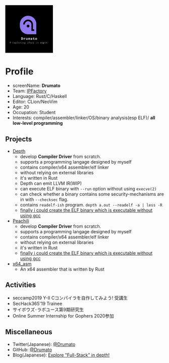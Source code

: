 <img src="./images/Drumato.png" width="30%" height="30%" style="text-align: center;" >

# Profile

- screenName: **Drumato**
- Team: [IPFactory](https://ipfactory.github.io/)
- Language: Rust/C/Haskell
- Editor: CLion/NeoVim
- Age: 20
- Occupation: Student
- Interests: compiler/assembler/linker/OS/binary analysis(esp ELF)/ **all low-level programming**

## Projects

- [Depth](https://github.com/Drumato/Depth)
  - develop **Compiler Driver** from scratch.
  - supports a programming langage designed by myself
  - contains compiler/x64 assembler/elf linker
  - without relying on external libraries
  - it's written in Rust
  - Depth can emit LLVM IR(WIP)
  - can execute ELF binary with `--run` option without using `execve(2)`
  - can check whether a binary contains some security-mechanisms are in with `--checksec` flag.
  - contains `readelf-ish` program. `depth a.out --readelf -a | less -R` 
  - [finally i could create the ELF binary which is executable without using gcc](https://twitter.com/Drumato1/status/1186993979121754112?s=20)
- [Peachili](https://github.com/Drumato/Peachili)
  - develop **Compiler Driver** from scratch.
  - supports a programming langage designed by myself
  - contains compiler/x64 assembler/elf linker
  - without relying on external libraries
  - it's written in Rust
  - [finally i could create the ELF binary which is executable without using gcc](https://twitter.com/drumato/status/1270240539208593409?s=20)
- [x64_asm](https://github.com/Drumato/x64_asm)
  - An x64 assembler that is written by Rust

## Activities

- seccamp2019 Y-Ⅱ Cコンパイラを自作してみよう! 受講生
- SecHack365'19 Trainee
- サイボウズ･ラボユース第9期研究生
- Online Summer Internship for Gophers 2020参加


## Miscellaneous

- Twitter(Japanese): [@Drumato](https://twitter.com/Drumato)
- GitHub: [@Drumato](https://github.com/Drumato)
- Blog(Japanese): [Explore "Full-Stack" in depth!](https://drumato.hatenablog.com/)
